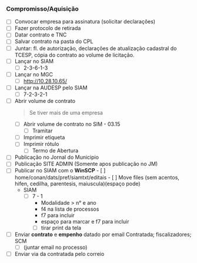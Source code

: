 ### Compromisso/Aquisição
- [ ] Convocar empresa para assinatura (solicitar declarações)
- [ ] Fazer protocolo de retirada
- [ ] Datar contrato e TNC
- [ ] Salvar contrato na pasta do CPL
- [ ] Juntar: fl. de autorização, declarações de atualização cadastral do TCESP, cópia do contrato ao volume de licitação.
- [ ] Lançar no SIAM
	- [ ] 2-3-6-1-3
- [ ] Lançar no MGC
	- [ ] http://10.28.10.65/
- [ ] Lançar na AUDESP pelo SIAM
	- [ ] 7-2-3-2-1
- [ ] Abrir volume de contrato
	>Se tiver mais de uma empresa
	- [ ] Abrir volume de contrato no SIM - 03.15
      - [ ] Tramitar
    - [ ] Imprimir etiqueta
    - [ ] Imprimir rótulo
		- [ ] Termo de Abertura
- [ ] Publicação no Jornal do Municipio
- [ ] Publicação SITE ADMIN (Somente apos publicação no JM)
- [ ] Publicar no SIAM com o **WinSCP**
		- [ ] home/conan/dats/pref/siamtxt/editais
		- [ ] Move files (sem acentos, hifen, cedilha, parentesis, maiuscula)(espaço pode)
	- SIAM
	  	- [ ] 7 - 1
			- Modalidade > n° e ano
			- f4 na lista de processos
			- f7 para incluir
			- espaço para marcar e f7 para incluir
			- [ ] tirar print da tela
- [ ] Enviar **contrato** e **empenho** datado por email
      Contratada; fiscalizadores; SCM
  - [ ] (juntar email no processo)
- [ ] Enviar via da contratada pelo correio
